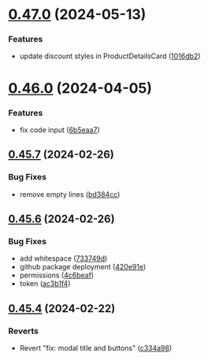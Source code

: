 # [0.47.0](https://github.com/idbi/components/compare/v0.46.0...v0.47.0) (2024-05-13)


### Features

* update discount styles in ProductDetailsCard ([1016db2](https://github.com/idbi/components/commit/1016db2f0d534c6c76ec48010a7f436c9e996c25))



# [0.46.0](https://github.com/idbi/components/compare/v0.45.7...v0.46.0) (2024-04-05)


### Features

* fix code input ([6b5eaa7](https://github.com/idbi/components/commit/6b5eaa7ed8cc396e0947b2e63b9712cfc8d67107))



## [0.45.7](https://github.com/idbi/components/compare/v0.45.6...v0.45.7) (2024-02-26)


### Bug Fixes

* remove empty lines ([bd384cc](https://github.com/idbi/components/commit/bd384cc540f320667eb09ebc472708f41ebea708))



## [0.45.6](https://github.com/idbi/components/compare/v0.45.4...v0.45.6) (2024-02-26)


### Bug Fixes

* add whitespace ([733749d](https://github.com/idbi/components/commit/733749d2c2b793a16bfc135a7a9347af6e0ff2fc))
* github package deployment ([420e91e](https://github.com/idbi/components/commit/420e91e28a85e5d33cc6c3a66cb2e9ea6fc9a075))
* permissions ([4c6beaf](https://github.com/idbi/components/commit/4c6beaf909af99e79a0e3fe9600d7010148cdd80))
* token ([ac3b1f4](https://github.com/idbi/components/commit/ac3b1f4efdaa4c61ee48b3dfe5411833185bd634))



## [0.45.4](https://github.com/idbi/components/compare/v0.45.3...v0.45.4) (2024-02-22)


### Reverts

* Revert "fix: modal title and buttons" ([c334a98](https://github.com/idbi/components/commit/c334a98f5148af8b3becb9a85badfc244663767a))



